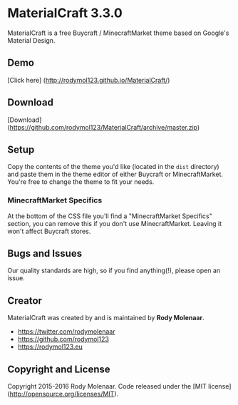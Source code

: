 # MaterialCraft 3.3.0

MaterialCraft is a free Buycraft / MinecraftMarket theme based on Google's Material Design.

## Demo

[Click here] (http://rodymol123.github.io/MaterialCraft/)

## Download

[Download] (https://github.com/rodymol123/MaterialCraft/archive/master.zip)

## Setup

Copy the contents of the theme you'd like (located in the `dist` directory) and paste them in the theme editor of either Buycraft or MinecraftMarket. You're free to change the theme to fit your needs.

### MinecraftMarket Specifics

At the bottom of the CSS file you'll find a "MinecraftMarket Specifics" section, you can remove this if you don't use MinecraftMarket. Leaving it won't affect Buycraft stores.

## Bugs and Issues

Our quality standards are high, so if you find anything(!), please open an issue.

## Creator

MaterialCraft was created by and is maintained by **Rody Molenaar**.

* https://twitter.com/rodymolenaar
* https://github.com/rodymol123
* https://rodymol123.eu


## Copyright and License

Copyright 2015-2016 Rody Molenaar. Code released under the [MIT license] (http://opensource.org/licenses/MIT).

